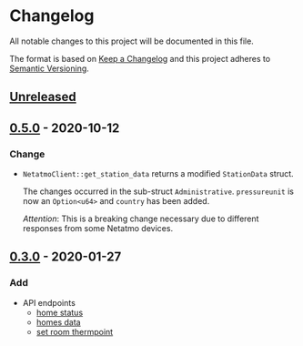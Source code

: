 # Changelog

All notable changes to this project will be documented in this file.

The format is based on [Keep a Changelog](http://keepachangelog.com/en/1.0.0/)
and this project adheres to [Semantic Versioning](http://semver.org/spec/v2.0.0.html).

## [Unreleased]

## [0.5.0] - 2020-10-12

### Change

* `NetatmoClient::get_station_data` returns a modified `StationData` struct.

    The changes occurred in the sub-struct `Administrative`. `pressureunit` is now an `Option<u64>` and `country` has been added.

    *Attention*: This is a breaking change necessary due to different responses from some Netatmo devices.


## [0.3.0] - 2020-01-27

### Add

* API endpoints
    * [home status](https://dev.netatmo.com/apidocumentation/energy#homestatus)
    * [homes data](https://dev.netatmo.com/apidocumentation/energy#homesdata)
    * [set room thermpoint](https://dev.netatmo.com/apidocumentation/energy#setroomthermpoint)

[Unreleased]: https://github.com/centerdevice/ceres/compare/v0.5.0...HEAD
[0.5.0]: https://github.com/centerdevice/ceres/compare/v0.3.0...v0.5.0
[0.3.0]: https://github.com/centerdevice/ceres/compare/v0.2.1...v0.3.0

